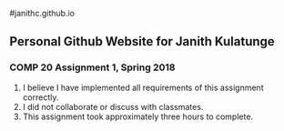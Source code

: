 #janithc.github.io
## Personal Github Website for Janith Kulatunge
### COMP 20 Assignment 1, Spring 2018

1. I believe I have implemented all requirements of this assignment correctly. 
2. I did not collaborate or discuss with classmates.
3. This assignment took approximately three hours to complete.  
